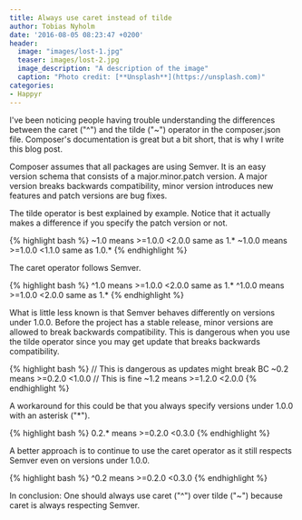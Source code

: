 ```yaml
---
title: Always use caret instead of tilde
author: Tobias Nyholm
date: '2016-08-05 08:23:47 +0200'
header:
  image: "images/lost-1.jpg"
  teaser: images/lost-2.jpg
  image_description: "A description of the image"
  caption: "Photo credit: [**Unsplash**](https://unsplash.com)"
categories:
- Happyr
---
```


I've been noticing people having trouble understanding the differences between the caret ("^") and the tilde ("~") operator
in the composer.json file. Composer's documentation is great but a bit short, that is why I write this blog post.


Composer assumes that all packages are using Semver. It is an easy version schema that consists of a major.minor.patch version. A major version breaks backwards compatibility, minor version introduces new features and patch versions are bug fixes.


The tilde operator is best explained by example. Notice that it actually makes a difference if you specify the patch version or not.

{% highlight bash %}
~1.0   means >=1.0.0 <2.0.0 same as 1.*
~1.0.0 means >=1.0.0 <1.1.0 same as 1.0.*
{% endhighlight %}

The caret operator follows Semver.

{% highlight bash %}
^1.0   means >=1.0.0 <2.0.0 same as 1.*
^1.0.0 means >=1.0.0 <2.0.0 same as 1.*
{% endhighlight %}

What is little less known is that Semver behaves differently on versions under 1.0.0. Before the project has a stable release, minor versions are allowed to break backwards compatibility. This is dangerous when you use the tilde operator since you may get update that breaks backwards compatibility.

{% highlight bash %}
// This is dangerous as updates might break BC
~0.2 means >=0.2.0 <1.0.0
// This is fine
~1.2 means >=1.2.0 <2.0.0
{% endhighlight %}

A workaround for this could be that you always specify versions under 1.0.0 with an asterisk ("*").

{% highlight bash %}
0.2.* means >=0.2.0 <0.3.0
{% endhighlight %}

A better approach is to continue to use the caret operator as it still respects Semver even on versions under 1.0.0.

{% highlight bash %}
^0.2 means >=0.2.0 <0.3.0
{% endhighlight %}

In conclusion: One should always use caret ("^") over tilde ("~") because caret is always respecting Semver.

